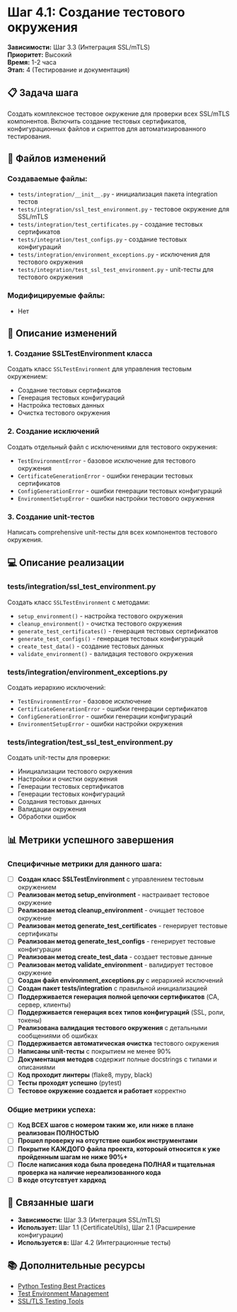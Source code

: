 # Шаг 4.1: Создание тестового окружения

**Зависимости:** Шаг 3.3 (Интеграция SSL/mTLS)  
**Приоритет:** Высокий  
**Время:** 1-2 часа  
**Этап:** 4 (Тестирование и документация)

## 📋 Задача шага

Создать комплексное тестовое окружение для проверки всех SSL/mTLS компонентов. Включить создание тестовых сертификатов, конфигурационных файлов и скриптов для автоматизированного тестирования.

## 📁 Файлов изменений

### Создаваемые файлы:
- `tests/integration/__init__.py` - инициализация пакета integration тестов
- `tests/integration/ssl_test_environment.py` - тестовое окружение для SSL/mTLS
- `tests/integration/test_certificates.py` - создание тестовых сертификатов
- `tests/integration/test_configs.py` - создание тестовых конфигураций
- `tests/integration/environment_exceptions.py` - исключения для тестового окружения
- `tests/integration/test_ssl_test_environment.py` - unit-тесты для тестового окружения

### Модифицируемые файлы:
- Нет

## 🔧 Описание изменений

### 1. Создание SSLTestEnvironment класса
Создать класс `SSLTestEnvironment` для управления тестовым окружением:
- Создание тестовых сертификатов
- Генерация тестовых конфигураций
- Настройка тестовых данных
- Очистка тестового окружения

### 2. Создание исключений
Создать отдельный файл с исключениями для тестового окружения:
- `TestEnvironmentError` - базовое исключение для тестового окружения
- `CertificateGenerationError` - ошибки генерации тестовых сертификатов
- `ConfigGenerationError` - ошибки генерации тестовых конфигураций
- `EnvironmentSetupError` - ошибки настройки тестового окружения

### 3. Создание unit-тестов
Написать comprehensive unit-тесты для всех компонентов тестового окружения.

## 💻 Описание реализации

### tests/integration/ssl_test_environment.py
Создать класс `SSLTestEnvironment` с методами:
- `setup_environment()` - настройка тестового окружения
- `cleanup_environment()` - очистка тестового окружения
- `generate_test_certificates()` - генерация тестовых сертификатов
- `generate_test_configs()` - генерация тестовых конфигураций
- `create_test_data()` - создание тестовых данных
- `validate_environment()` - валидация тестового окружения

### tests/integration/environment_exceptions.py
Создать иерархию исключений:
- `TestEnvironmentError` - базовое исключение
- `CertificateGenerationError` - ошибки генерации сертификатов
- `ConfigGenerationError` - ошибки генерации конфигураций
- `EnvironmentSetupError` - ошибки настройки окружения

### tests/integration/test_ssl_test_environment.py
Создать unit-тесты для проверки:
- Инициализации тестового окружения
- Настройки и очистки окружения
- Генерации тестовых сертификатов
- Генерации тестовых конфигураций
- Создания тестовых данных
- Валидации окружения
- Обработки ошибок

## 📊 Метрики успешного завершения

### Специфичные метрики для данного шага:
- [ ] **Создан класс SSLTestEnvironment** с управлением тестовым окружением
- [ ] **Реализован метод setup_environment** - настраивает тестовое окружение
- [ ] **Реализован метод cleanup_environment** - очищает тестовое окружение
- [ ] **Реализован метод generate_test_certificates** - генерирует тестовые сертификаты
- [ ] **Реализован метод generate_test_configs** - генерирует тестовые конфигурации
- [ ] **Реализован метод create_test_data** - создает тестовые данные
- [ ] **Реализован метод validate_environment** - валидирует тестовое окружение
- [ ] **Создан файл environment_exceptions.py** с иерархией исключений
- [ ] **Создан пакет tests/integration** с правильной инициализацией
- [ ] **Поддерживается генерация полной цепочки сертификатов** (CA, сервер, клиенты)
- [ ] **Поддерживается генерация всех типов конфигураций** (SSL, роли, токены)
- [ ] **Реализована валидация тестового окружения** с детальными сообщениями об ошибках
- [ ] **Поддерживается автоматическая очистка** тестового окружения
- [ ] **Написаны unit-тесты** с покрытием не менее 90%
- [ ] **Документация методов** содержит полные docstrings с типами и описаниями
- [ ] **Код проходит линтеры** (flake8, mypy, black)
- [ ] **Тесты проходят успешно** (pytest)
- [ ] **Тестовое окружение создается и работает** корректно

### Общие метрики успеха:
- [ ] **Код ВСЕХ шагов с номером таким же, или ниже в плане реализован ПОЛНОСТЬЮ**
- [ ] **Прошел проверку на отсутствие ошибок инструментами**
- [ ] **Покрытие КАЖДОГО файла проекта, котороый относится к уже пройденным шагам не ниже 90%+**
- [ ] **После написания кода была проведена ПОЛНАЯ и тщательная проверка на наличие нереализованного кода**
- [ ] **В коде отсутсвтует хардкод**

## 🔗 Связанные шаги

- **Зависимости:** Шаг 3.3 (Интеграция SSL/mTLS)
- **Использует:** Шаг 1.1 (CertificateUtils), Шаг 2.1 (Расширение конфигурации)
- **Используется в:** Шаг 4.2 (Интеграционные тесты)

## 📚 Дополнительные ресурсы

- [Python Testing Best Practices](https://docs.python.org/3/library/unittest.html)
- [Test Environment Management](https://martinfowler.com/articles/practical-test-pyramid.html#TestEnvironment)
- [SSL/TLS Testing Tools](https://cheatsheetseries.owasp.org/cheatsheets/Transport_Layer_Protection_Cheat_Sheet.html)
